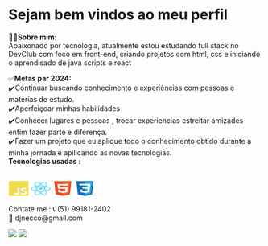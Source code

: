 <h1>Sejam bem vindos ao meu perfil</h1>
🧑‍💻<b>Sobre mim:</b><br>
Apaixonado por tecnologia, atualmente estou estudando full stack no DevClub com foco em front-end, criando projetos com html, css e iniciando o aprendisado de java scripts e react <br>

✅<b>Metas par 2024:</b><br>
✔️Continuar buscando conhecimento e experiências com pessoas e materias de estudo.<br>
✔️Aperfeiçoar minhas habilidades<br>
✔️Conhecer lugares e pessoas , trocar experiencias estreitar amizades enfim fazer parte e diferença.<br>
✔️Fazer um projeto que eu aplique todo o conhecimento obtido durante a minha jornada e apilicando as novas tecnologias.<br>
<b>Tecnologias usadas :
</b>






<div style="display: inline_block"><br>
  <img align="center" alt="Rafa-Js" height="30" width="40" src="https://raw.githubusercontent.com/devicons/devicon/master/icons/javascript/javascript-plain.svg">
  
  <img align="center" alt="Rafa-React" height="30" width="40" src="https://raw.githubusercontent.com/devicons/devicon/master/icons/react/react-original.svg">
  <img align="center" alt="Rafa-HTML" height="30" width="40" src="https://raw.githubusercontent.com/devicons/devicon/master/icons/html5/html5-original.svg">
  <img align="center" alt="Rafa-CSS" height="30" width="40" src="https://raw.githubusercontent.com/devicons/devicon/master/icons/css3/css3-original.svg">
      
 
 
</div><br>
Contate me :
📞 (51) 99181-2402<br>
📧 djnecco@gmail.com<br>

<div> 
 
  <a href = "mailto:djnecco@gmail.com"><img src="https://img.shields.io/badge/-Gmail-%23333?style=for-the-badge&logo=gmail&logoColor=white" target="_blank"></a>
  <a href="https://www.linkedin.com/in/nilson-luiz-rigoti-chaves/" target="_blank"><img src="https://img.shields.io/badge/-LinkedIn-%230077B5?style=for-the-badge&logo=linkedin&logoColor=white" target="_blank"></a> 
  
</div>

